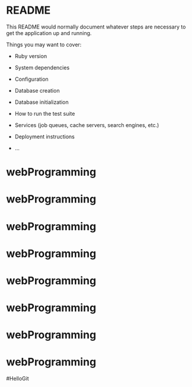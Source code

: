 # README

This README would normally document whatever steps are necessary to get the
application up and running.

Things you may want to cover:

* Ruby version

* System dependencies

* Configuration

* Database creation

* Database initialization

* How to run the test suite

* Services (job queues, cache servers, search engines, etc.)

* Deployment instructions

* ...
# webProgramming
# webProgramming
# webProgramming
# webProgramming
# webProgramming
# webProgramming
# webProgramming
# webProgramming
#HelloGit
